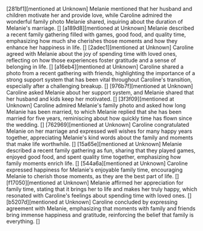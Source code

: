 [281bf1][mentioned at Unknown] Melanie mentioned that her husband and children motivate her and provide love, while Caroline admired the wonderful family photo Melanie shared, inquiring about the duration of Melanie's marriage. []
[a189d8][mentioned at Unknown] Melanie described a recent family gathering filled with games, good food, and quality time, emphasizing how much she cherishes those moments and how they enhance her happiness in life. []
[2adec1][mentioned at Unknown] Caroline agreed with Melanie about the joy of spending time with loved ones, reflecting on how those experiences foster gratitude and a sense of belonging in life. []
[a16eb4][mentioned at Unknown] Caroline shared a photo from a recent gathering with friends, highlighting the importance of a strong support system that has been vital throughout Caroline's transition, especially after a challenging breakup. []
[976b7f][mentioned at Unknown] Caroline asked Melanie about her support system, and Melanie shared that her husband and kids keep her motivated. []
[3f3f09][mentioned at Unknown] Caroline admired Melanie's family photo and asked how long Melanie has been married, to which Melanie replied that she has been married for five years, reminiscing about how quickly time has flown since the wedding. []
[762969][mentioned at Unknown] Caroline congratulated Melanie on her marriage and expressed well wishes for many happy years together, appreciating Melanie's kind words about the family and moments that make life worthwhile. []
[15a65e][mentioned at Unknown] Melanie described a recent family gathering as fun, sharing that they played games, enjoyed good food, and spent quality time together, emphasizing how family moments enrich life. []
[544a6a][mentioned at Unknown] Caroline expressed happiness for Melanie's enjoyable family time, encouraging Melanie to cherish those moments, as they are the best part of life. []
[f17050][mentioned at Unknown] Melanie affirmed her appreciation for family time, stating that it brings her to life and makes her truly happy, which resonated with Caroline's feelings about spending time with loved ones. []
[b5207d][mentioned at Unknown] Caroline concluded by expressing agreement with Melanie, emphasizing that moments with family and friends bring immense happiness and gratitude, reinforcing the belief that family is everything. []
